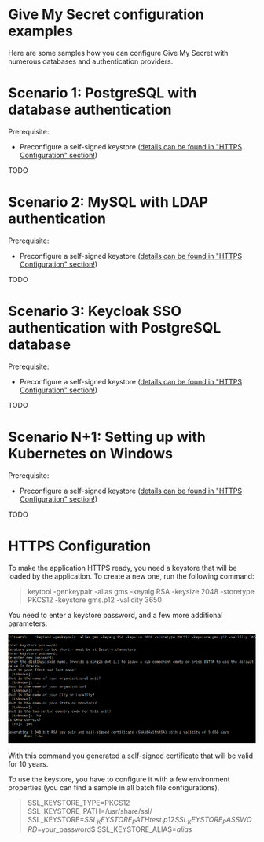 # Give My Secret configuration examples

Here are some samples how you can configure Give My Secret with numerous databases and authentication providers.

# Scenario 1: PostgreSQL with database authentication

Prerequisite:

- Preconfigure a self-signed keystore (<u>details can be found in "HTTPS Configuration" section!</u>)

TODO

# Scenario 2: MySQL with LDAP authentication

Prerequisite:

- Preconfigure a self-signed keystore (<u>details can be found in "HTTPS Configuration" section!</u>)

TODO

# Scenario 3: Keycloak SSO authentication with PostgreSQL database

Prerequisite:

- Preconfigure a self-signed keystore (<u>details can be found in "HTTPS Configuration" section!</u>)

TODO

# Scenario N+1: Setting up with Kubernetes on Windows

Prerequisite:

- Preconfigure a self-signed keystore (<u>details can be found in "HTTPS Configuration" section!</u>)

TODO

# HTTPS Configuration

To make the application HTTPS ready, you need a keystore that will be loaded by the application. To create a new one, run the following command:

> keytool -genkeypair -alias gms -keyalg RSA -keysize 2048 -storetype PKCS12 -keystore gms.p12 -validity 3650

You need to enter a keystore password, and a few more additional parameters:

![keystore1](assets/keystore1.png)

With this command you generated a self-signed certificate that will be valid for 10 years.

To use the keystore, you have to configure it with a few environment properties (you can find a sample in all batch file configurations).

> SSL_KEYSTORE_TYPE=PKCS12
> SSL_KEYSTORE_PATH=/usr/share/ssl/
> SSL_KEYSTORE=${SSL_KEYSTORE_PATH}test.p12
> SSL_KEYSTORE_PASSWORD=$your_password$
> SSL_KEYSTORE_ALIAS=$alias$
